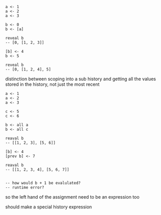 ```
a <- 1
a <- 2
a <- 3

b <- 0
b <- [a]

reveal b
-- [0, [1, 2, 3]]

[b] <- 4
b <- 5

reveal b 
-- [0, [1, 2, 4], 5]

```

distinction between scoping into a sub history and getting all the values stored in the history, not just the most recent

```
a <- 1 
a <- 2 
a <- 3 

c <- 5
c <- 6

b <- all a
b <- all c

reaval b
-- [[1, 2, 3], [5, 6]]

[b] <- 4
[prev b] <- 7

reaval b
-- [[1, 2, 3, 4], [5, 6, 7]]


-- how would b + 1 be evalulated? 
-- runtime error?

```


so the left hand of the assignment need to be an expression too

should make a special history expression 
